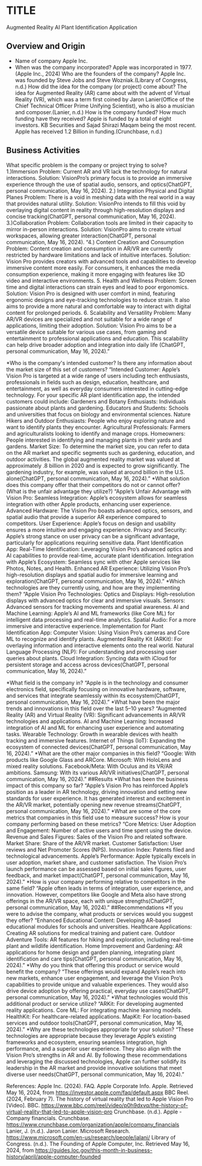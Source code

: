 # TITLE
Augmented Reality AI Plant Identification Application
## Overview and Origin
* Name of company
Apple Inc.
* When was the company incorporated?
Apple was incorporated in 1977.(Apple Inc., 2024)
Who are the founders of the company?
Apple Inc. was founded by Steve Jobs and Steve Wozniak.(Library of Congress, n.d.)
How did the idea for the company (or project) come about?
The idea for Augmented Reality (AR) came about with the advent of Virtual Reality (VR), which was a term first coined by Jaron Lanier(Office of the Chief Technical Officer Prime Unifying Scientist), who is also a musician and composer.(Lanier, n.d.) 
How is the company funded? How much funding have they received?
Apple is funded by a total of eight investors. KB Securities and Sajad Shirazi Maqam being the most recent. Apple has received 1.2 Billion in funding.(Crunchbase, n.d.)
## Business Activities
What specific problem is the company or project trying to solve?
1.)Immersion
Problem: Current AR and VR lack the technology for natural interactions.
Solution: VisionPro’s primary focus is to provide an immersive experience through the use of spatial audio, sensors, and optics(ChatGPT, personal communication, May 16, 2024).
2.) Integration Physical and Digital Planes
Problem: There is a void in meshing data with the real world in a way that provides natural utility.
Solution: VisionPro intends to fill this void by overlaying digital content in reality through high-resolution displays and concise tracking(ChatGPT, personal communication, May 16, 2024).
3.)Collaboration
Problem: Collaboration tools are limited in their capacity to mirror in-person interactions.
Solution: VisionPro aims to create virtual workspaces, allowing greater interaction(ChatGPT, personal communication, May 16, 2024).
“4.) Content Creation and Consumption
Problem: Content creation and consumption in AR/VR are currently restricted by hardware limitations and lack of intuitive interfaces.
Solution: Vision Pro provides creators with advanced tools and capabilities to develop immersive content more easily. For consumers, it enhances the media consumption experience, making it more engaging with features like 3D video and interactive environments.
5. Health and Wellness
Problem: Screen time and digital interactions can strain eyes and lead to poor ergonomics.
Solution: Vision Pro is designed with user comfort in mind, featuring ergonomic designs and eye-tracking technologies to reduce strain. It also aims to provide a more natural and comfortable way to interact with digital content for prolonged periods.
6. Scalability and Versatility
Problem: Many AR/VR devices are specialized and not suitable for a wide range of applications, limiting their adoption.
Solution: Vision Pro aims to be a versatile device suitable for various use cases, from gaming and entertainment to professional applications and education. This scalability can help drive broader adoption and integration into daily life (ChatGPT, personal communication, May 16, 2024).”

*Who is the company's intended customer? Is there any information about the market size of this set of customers?
“Intended Customer:
Apple’s Vision Pro is targeted at a wide range of users including tech enthusiasts, professionals in fields such as design, education, healthcare, and entertainment, as well as everyday consumers interested in cutting-edge technology. For your specific AR plant identification app, the intended customers could include:
Gardeners and Botany Enthusiasts: Individuals passionate about plants and gardening.
Educators and Students: Schools and universities that focus on biology and environmental sciences.
Nature Hikers and Outdoor Enthusiasts: People who enjoy exploring nature and want to identify plants they encounter.
Agricultural Professionals: Farmers and agriculturalists looking to identify and manage crops.
Homeowners: People interested in identifying and managing plants in their yards and gardens.
Market Size:
To determine the market size, you can refer to data on the AR market and specific segments such as gardening, education, and outdoor activities. The global augmented reality market was valued at approximately .8 billion in 2020 and is expected to grow significantly. The gardening industry, for example, was valued at around  billion in the U.S. alone(ChatGPT, personal communication, May 16, 2024).”
*What solution does this company offer that their competitors do not or cannot offer? (What is the unfair advantage they utilize?)
“Apple’s Unfair Advantage with Vision Pro:
Seamless Integration: Apple’s ecosystem allows for seamless integration with other Apple products, enhancing user experience.
Advanced Hardware: The Vision Pro boasts advanced optics, sensors, and spatial audio that provide a superior AR experience compared to competitors.
User Experience: Apple’s focus on design and usability ensures a more intuitive and engaging experience.
Privacy and Security: Apple’s strong stance on user privacy can be a significant advantage, particularly for applications requiring sensitive data.
Plant Identification App:
Real-Time Identification: Leveraging Vision Pro’s advanced optics and AI capabilities to provide real-time, accurate plant identification.
Integration with Apple’s Ecosystem: Seamless sync with other Apple services like Photos, Notes, and Health.
Enhanced AR Experience: Utilizing Vision Pro’s high-resolution displays and spatial audio for immersive learning and exploration(ChatGPT, personal communication, May 16, 2024).”
*Which technologies are they currently using, and how are they implementing them?
“Apple Vision Pro Technologies:
Optics and Displays: High-resolution displays with advanced optics for clear and immersive visuals.
Sensors: Advanced sensors for tracking movements and spatial awareness.
AI and Machine Learning: Apple’s AI and ML frameworks (like Core ML) for intelligent data processing and real-time analytics.
Spatial Audio: For a more immersive and interactive experience.
Implementation for Plant Identification App:
Computer Vision: Using Vision Pro’s cameras and Core ML to recognize and identify plants.
Augmented Reality Kit (ARKit): For overlaying information and interactive elements onto the real world.
Natural Language Processing (NLP): For understanding and processing user queries about plants.
Cloud Integration: Syncing data with iCloud for persistent storage and access across devices(ChatGPT, personal communication, May 16, 2024).”

*What field is the company in?
“Apple is in the technology and consumer electronics field, specifically focusing on innovative hardware, software, and services that integrate seamlessly within its ecosystem(ChatGPT, personal communication, May 16, 2024).”
*What have been the major trends and innovations in this field over the last 5–10 years?
“Augmented Reality (AR) and Virtual Reality (VR): Significant advancements in AR/VR technologies and applications. AI and Machine Learning: Increased integration of AI and ML for enhancing user experience and automating tasks. Wearable Technology: Growth in wearable devices with health tracking and immersive features. Internet of Things (IoT): Expanding the ecosystem of connected devices(ChatGPT, personal communication, May 16, 2024).”
*What are the other major companies in this field?
“Google: With products like Google Glass and ARCore.
Microsoft: With HoloLens and mixed reality solutions.
Facebook/Meta: With Oculus and its VR/AR ambitions.
Samsung: With its various AR/VR initiatives(ChatGPT, personal communication, May 16, 2024).”
##Results
*What has been the business impact of this company so far?
“Apple’s Vision Pro has reinforced Apple’s position as a leader in AR technology, driving innovation and setting new standards for user experience. It has generated interest and excitement in the AR/VR market, potentially opening new revenue streams(ChatGPT, personal communication, May 16, 2024).”
*What are some of the core metrics that companies in this field use to measure success? How is your company performing based on these metrics?
“Core Metrics:
User Adoption and Engagement: Number of active users and time spent using the device.
Revenue and Sales Figures: Sales of the Vision Pro and related software.
Market Share: Share of the AR/VR market.
Customer Satisfaction: User reviews and Net Promoter Scores (NPS).
Innovation Index: Patents filed and technological advancements.
Apple’s Performance:
Apple typically excels in user adoption, market share, and customer satisfaction. The Vision Pro’s launch performance can be assessed based on initial sales figures, user feedback, and market impact(ChatGPT, personal communication, May 16, 2024).”
*How is your company performing relative to competitors in the same field?
“Apple often leads in terms of integration, user experience, and innovation. However, competitors like Google and Meta also have strong offerings in the AR/VR space, each with unique strengths(ChatGPT, personal communication, May 16, 2024).”
##Recommendations
*If you were to advise the company, what products or services would you suggest they offer?
“Enhanced Educational Content: Developing AR-based educational modules for schools and universities.
Healthcare Applications: Creating AR solutions for medical training and patient care.
Outdoor Adventure Tools: AR features for hiking and exploration, including real-time plant and wildlife identification.
Home Improvement and Gardening: AR applications for home design and garden planning, integrating plant identification and care tips(ChatGPT, personal communication, May 16, 2024).”
*Why do you think that offering this product or service would benefit the company?
“These offerings would expand Apple’s reach into new markets, enhance user engagement, and leverage the Vision Pro’s capabilities to provide unique and valuable experiences. They would also drive device adoption by offering practical, everyday use cases(ChatGPT, personal communication, May 16, 2024).”
*What technologies would this additional product or service utilize?
“ARKit: For developing augmented reality applications.
Core ML: For integrating machine learning models.
HealthKit: For healthcare-related applications.
MapKit: For location-based services and outdoor tools(ChatGPT, personal communication, May 16, 2024).”
*Why are these technologies appropriate for your solution?
“These technologies are appropriate because they leverage Apple’s existing frameworks and ecosystem, ensuring seamless integration, high performance, and a superior user experience. They also align with the Vision Pro’s strengths in AR and AI.
By following these recommendations and leveraging the discussed technologies, Apple can further solidify its leadership in the AR market and provide innovative solutions that meet diverse user needs(ChatGPT, personal communication, May 16, 2024).”

References:
Apple Inc. (2024). FAQ. Apple Corporate Info. Apple. Retrieved May 16, 2024, from https://investor.apple.com/faq/default.aspx
BBC Reel. (2024, February 7). The history of virtual reality that led to Apple Vision Pro [Video]. BBC. https://www.bbc.com/reel/video/p0h9dxvq/the-history-of-virtual-reality-that-led-to-apple-vision-pro
Crunchbase. (n.d.). Apple - Company financials. Crunchbase. https://www.crunchbase.com/organization/apple/company_financials
Lanier, J. (n.d.). Jaron Lanier. Microsoft Research. https://www.microsoft.com/en-us/research/people/jalani/
Library of Congress. (n.d.). The Founding of Apple Computer, Inc. Retrieved May 16, 2024, from https://guides.loc.gov/this-month-in-business-history/april/apple-computer-founded








